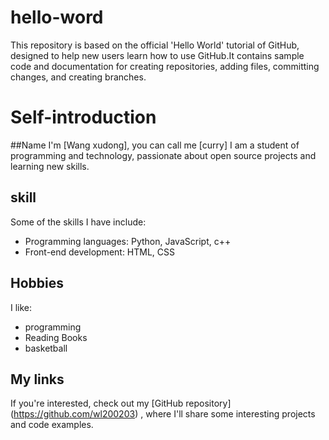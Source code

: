 # hello-word
This repository is based on the official 'Hello World' tutorial of GitHub, designed to help new users learn how to use GitHub.It contains sample code and documentation for creating repositories, adding files, committing changes, and creating branches.
# Self-introduction
##Name
I'm [Wang xudong], you can call me [curry]
I am a student of programming and technology, passionate about open source projects and learning new skills.
## skill
Some of the skills I have include:
- Programming languages: Python, JavaScript, c++
- Front-end development: HTML, CSS

## Hobbies
I like:
- programming
- Reading Books
- basketball

## My links
If you're interested, check out my [GitHub repository] (https://github.com/wl200203) , where I'll share some interesting projects and code examples.
